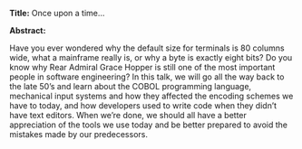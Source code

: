 **Title:** Once upon a time…

**Abstract:**

Have you ever wondered why the default size for terminals is 80 columns wide, what a mainframe really is, or why a byte is exactly eight bits? Do you know why Rear Admiral Grace Hopper is still one of the most important people in software engineering? In this talk, we will go all the way back to the late 50’s and learn about the COBOL programming language, mechanical input systems and how they affected the encoding schemes we have to today, and how developers used to write code when they didn’t have text editors. When we’re done, we should all have a better appreciation of the tools we use today and be better prepared to avoid the mistakes made by our predecessors.
